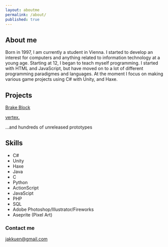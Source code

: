 ```yaml
---
layout: aboutme
permalink: /about/
published: true
---
```

## About me

Born in 1997, I am currently a student in Vienna.
I started to develop an interest for computers and anything related to information technology at a young age. Starting at 12, I began to teach myself programming. I started with HTML and JavaScript, but have moved on to a lot of different programming paradigmes and languages. At the moment I focus on making various game projects using C# with Unity, and Haxe.

## Projects

[Brake Block](https://play.google.com/store/apps/details?id=com.louney.brakeblock)

[vertex.](https://helyx.itch.io/vertex)

...and hundreds of unreleased prototypes


## Skills

 - C#
 - Unity
 - Haxe
 - Java
 - C
 - Python
 - ActionScript
 - JavaScipt
 - PHP
 - SQL
 - Adobe Photoshop/Illustrator/Fireworks
 - Aseprite (Pixel Art)

### Contact me

[jakkuen@gmail.com](mailto:jakkuen@gmail.com)
